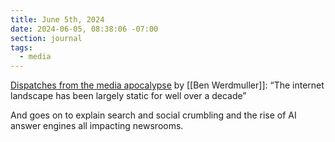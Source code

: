 ```yaml
---
title: June 5th, 2024
date: 2024-06-05, 08:38:06 -07:00
section: journal
tags:
  - media
---
```

[Dispatches from the media apocalypse](https://werd.io/2024/dispatches-from-the-media-apocalypse) by [[Ben Werdmuller]]: “The internet landscape has been largely static for well over a decade”

And goes on to explain search and social crumbling and the rise of AI answer engines all impacting newsrooms.  